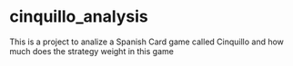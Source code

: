 # cinquillo_analysis
This is a project to analize a Spanish Card game called Cinquillo and how much does the strategy weight in this game
